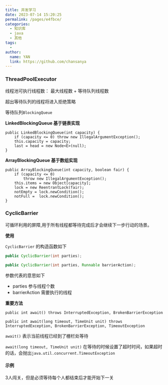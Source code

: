```yaml
---
title: 并发学习
date: 2023-07-14 15:20:25
permalink: /pages/e4fbce/
categories:
  - 知识库
  - java
  - 其他
tags:
  - 
author: 
  name: YAN
  link: https://github.com/chansanya
---
```

###  ThreadPoolExecutor 

线程池可执行线程数： 最大线程数 + 等待队列线程数 

超出等待队列的线程将进入拒绝策略

等待队列`BlockingQueue`

**LinkedBlockingQueue 基于链表实现**

```
public LinkedBlockingQueue(int capacity) {
    if (capacity <= 0) throw new IllegalArgumentException();
    this.capacity = capacity;
    last = head = new Node<E>(null);
}
```

**ArrayBlockingQueue 基于数组实现**


```
public ArrayBlockingQueue(int capacity, boolean fair) {
    if (capacity <= 0)
        throw new IllegalArgumentException();
    this.items = new Object[capacity];
    lock = new ReentrantLock(fair);
    notEmpty = lock.newCondition();
    notFull =  lock.newCondition();
}
```





###  CyclicBarrier

可循环利用的屏障,用于所有线程都等待完成后才会继续下一步行动的场景。

**使用** 

`CyclicBarrier` 的构造函数如下

```java
public CyclicBarrier(int parties);

public CyclicBarrier(int parties, Runnable barrierAction);
```

参数代表的意思如下
- parties  参与线程个数
- barrierAction  需要执行的线程


**重要方法**

```
public int await() throws InterruptedException, BrokenBarrierException

public int await(long timeout, TimeUnit unit) throws InterruptedException, BrokenBarrierException, TimeoutException
```

`await()` 表示当前线程已经到了栅栏处等待

`await(long timeout, TimeUnit unit)` 在等待的时候设置了超时时间，如果超时的话，会抛出`java.util.concurrent.TimeoutException`



#### 示例
3人闯关，但是必须等待每个人都结束后才能开始下一关
```shell


```

